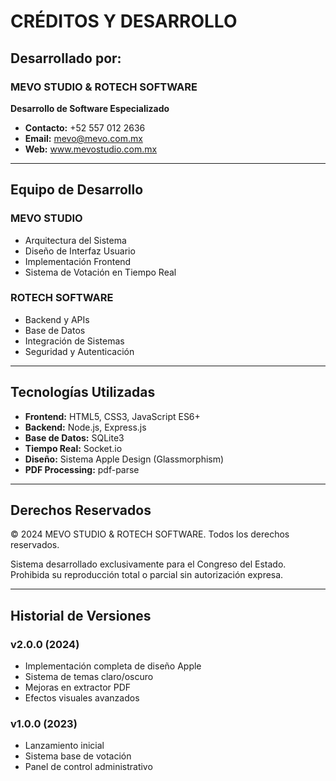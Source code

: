 # CRÉDITOS Y DESARROLLO

## Desarrollado por:

### MEVO STUDIO & ROTECH SOFTWARE
**Desarrollo de Software Especializado**

- **Contacto:** +52 557 012 2636
- **Email:** mevo@mevo.com.mx
- **Web:** www.mevostudio.com.mx

---

## Equipo de Desarrollo

### MEVO STUDIO
- Arquitectura del Sistema
- Diseño de Interfaz Usuario
- Implementación Frontend
- Sistema de Votación en Tiempo Real

### ROTECH SOFTWARE
- Backend y APIs
- Base de Datos
- Integración de Sistemas
- Seguridad y Autenticación

---

## Tecnologías Utilizadas

- **Frontend:** HTML5, CSS3, JavaScript ES6+
- **Backend:** Node.js, Express.js
- **Base de Datos:** SQLite3
- **Tiempo Real:** Socket.io
- **Diseño:** Sistema Apple Design (Glassmorphism)
- **PDF Processing:** pdf-parse

---

## Derechos Reservados

© 2024 MEVO STUDIO & ROTECH SOFTWARE. Todos los derechos reservados.

Sistema desarrollado exclusivamente para el Congreso del Estado.
Prohibida su reproducción total o parcial sin autorización expresa.

---

## Historial de Versiones

### v2.0.0 (2024)
- Implementación completa de diseño Apple
- Sistema de temas claro/oscuro
- Mejoras en extractor PDF
- Efectos visuales avanzados

### v1.0.0 (2023)
- Lanzamiento inicial
- Sistema base de votación
- Panel de control administrativo